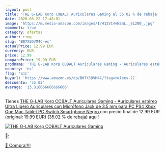 ```yaml
---
layout: post
title: 'THE G-LAB Korp COBALT Auriculares Gaming al 35.02 % de rebaja'
date: 2020-08-22 17:48:01
image: 'https://m.media-amazon.com/images/I/412V14vN2mL._SL200_.jpg'
comments: true
category: ofertas
author: ring
slug: 'B07X5DVM4C-es'
actualPrice: 12.99 EUR
currency: EUR
price: 12.99
comparePrice: 19.99 EUR
prodname: 'THE G-LAB Korp COBALT Auriculares Gaming - Auriculares estéreo  Ultra Ligero  Auriculares con Micrófono  Jack de 3.5 mm para PC  PS4  Xbox One  Mac  Tablet PC  Switch  Smartphone  Negro '
country: 'es'
flag: '🇪🇸'
buyurl: 'https://www.amazon.es/dp/B07X5DVM4C/?tag=tolees-21'
descuento: '35.02'
average: '13.816666666666666'
---
```


Tienes [THE G-LAB Korp COBALT Auriculares Gaming - Auriculares estéreo  Ultra Ligero  Auriculares con Micrófono  Jack de 3.5 mm para PC  PS4  Xbox One  Mac  Tablet PC  Switch  Smartphone  Negro ](https://www.amazon.es/dp/B07X5DVM4C/?tag=tolees-21) con precio final de  12.99 EUR (original: 19.99 EUR) (35.02 %  de rebaja) aqui!

[![THE G-LAB Korp COBALT Auriculares Gaming](https://m.media-amazon.com/images/I/412V14vN2mL._SL200_.jpg)](https://www.amazon.es/dp/B07X5DVM4C/?tag=tolees-21)

🔎:


[🛒 Comprar!!!](https://www.amazon.es/dp/B07X5DVM4C/?tag=tolees-21)
